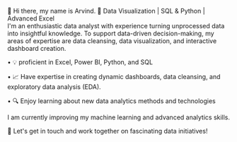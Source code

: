 👋 Hi there, my name is Arvind. 👊 Data Visualization | SQL & Python | Advanced Excel  
I'm an enthusiastic data analyst with experience turning unprocessed data into insightful knowledge. To support data-driven decision-making, my areas of expertise are data cleansing, data visualization, and interactive dashboard creation.

• 💡 proficient in Excel, Power BI, Python, and SQL

• 📈 Have expertise in creating dynamic dashboards, data cleansing, and exploratory data analysis (EDA).

• 🔍 Enjoy learning about new data analytics methods and technologies

I am currently improving my machine learning and advanced analytics skills.

🚀 Let's get in touch and work together on fascinating data initiatives!


